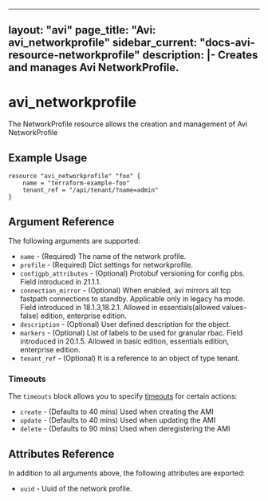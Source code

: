 <!--
    Copyright 2021 VMware, Inc.
    SPDX-License-Identifier: Mozilla Public License 2.0
-->
---
layout: "avi"
page_title: "Avi: avi_networkprofile"
sidebar_current: "docs-avi-resource-networkprofile"
description: |-
  Creates and manages Avi NetworkProfile.
---

# avi_networkprofile

The NetworkProfile resource allows the creation and management of Avi NetworkProfile

## Example Usage

```hcl
resource "avi_networkprofile" "foo" {
    name = "terraform-example-foo"
    tenant_ref = "/api/tenant/?name=admin"
}
```

## Argument Reference

The following arguments are supported:

* `name` - (Required) The name of the network profile.
* `profile` - (Required) Dict settings for networkprofile.
* `configpb_attributes` - (Optional) Protobuf versioning for config pbs. Field introduced in 21.1.1.
* `connection_mirror` - (Optional) When enabled, avi mirrors all tcp fastpath connections to standby. Applicable only in legacy ha mode. Field introduced in 18.1.3,18.2.1. Allowed in essentials(allowed values- false) edition, enterprise edition.
* `description` - (Optional) User defined description for the object.
* `markers` - (Optional) List of labels to be used for granular rbac. Field introduced in 20.1.5. Allowed in basic edition, essentials edition, enterprise edition.
* `tenant_ref` - (Optional) It is a reference to an object of type tenant.


### Timeouts

The `timeouts` block allows you to specify [timeouts](https://www.terraform.io/docs/configuration/resources.html#timeouts) for certain actions:

* `create` - (Defaults to 40 mins) Used when creating the AMI
* `update` - (Defaults to 40 mins) Used when updating the AMI
* `delete` - (Defaults to 90 mins) Used when deregistering the AMI

## Attributes Reference

In addition to all arguments above, the following attributes are exported:

* `uuid` -  Uuid of the network profile.

